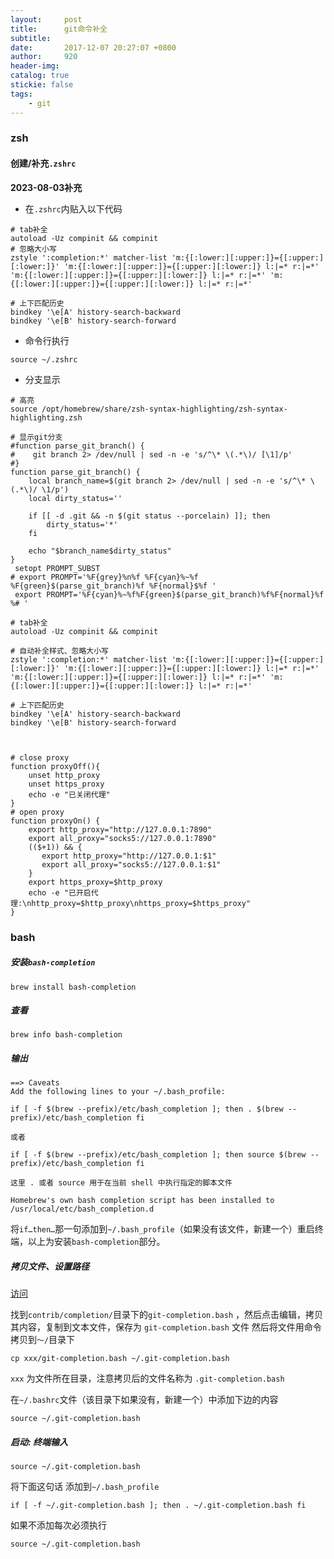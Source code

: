 ```yaml
---
layout:     post
title:      git命令补全
subtitle:   
date:       2017-12-07 20:27:07 +0800
author:     920
header-img: 
catalog: true
stickie: false
tags:
    - git
---
```


### zsh

#### 创建/补充`.zshrc`

**2023-08-03补充**  

- 在`.zshrc`内贴入以下代码  

```
# tab补全
autoload -Uz compinit && compinit
# 忽略大小写
zstyle ':completion:*' matcher-list 'm:{[:lower:][:upper:]}={[:upper:][:lower:]}' 'm:{[:lower:][:upper:]}={[:upper:][:lower:]} l:|=* r:|=*' 'm:{[:lower:][:upper:]}={[:upper:][:lower:]} l:|=* r:|=*' 'm:{[:lower:][:upper:]}={[:upper:][:lower:]} l:|=* r:|=*'

# 上下匹配历史
bindkey '\e[A' history-search-backward
bindkey '\e[B' history-search-forward
```
- 命令行执行  

```
source ~/.zshrc
```

- 分支显示  

```
# 高亮
source /opt/homebrew/share/zsh-syntax-highlighting/zsh-syntax-highlighting.zsh

# 显示git分支
#function parse_git_branch() {
#    git branch 2> /dev/null | sed -n -e 's/^\* \(.*\)/ [\1]/p'
#}
function parse_git_branch() {
    local branch_name=$(git branch 2> /dev/null | sed -n -e 's/^\* \(.*\)/ \1/p')
    local dirty_status=''

    if [[ -d .git && -n $(git status --porcelain) ]]; then
        dirty_status='*'
    fi

    echo "$branch_name$dirty_status"
}
 setopt PROMPT_SUBST
# export PROMPT='%F{grey}%n%f %F{cyan}%~%f %F{green}$(parse_git_branch)%f %F{normal}$%f '
 export PROMPT='%F{cyan}%~%f%F{green}$(parse_git_branch)%f%F{normal}%f %# '

# tab补全
autoload -Uz compinit && compinit

# 自动补全样式、忽略大小写
zstyle ':completion:*' matcher-list 'm:{[:lower:][:upper:]}={[:upper:][:lower:]}' 'm:{[:lower:][:upper:]}={[:upper:][:lower:]} l:|=* r:|=*' 'm:{[:lower:][:upper:]}={[:upper:][:lower:]} l:|=* r:|=*' 'm:{[:lower:][:upper:]}={[:upper:][:lower:]} l:|=* r:|=*'

# 上下匹配历史
bindkey '\e[A' history-search-backward
bindkey '\e[B' history-search-forward



# close proxy
function proxyOff(){
    unset http_proxy
    unset https_proxy
    echo -e "已关闭代理"
}
# open proxy
function proxyOn() {
    export http_proxy="http://127.0.0.1:7890"
    export all_proxy="socks5://127.0.0.1:7890"
    (($+1)) && {
       export http_proxy="http://127.0.0.1:$1"
       export all_proxy="socks5://127.0.0.1:$1"
    }
    export https_proxy=$http_proxy
    echo -e "已开启代理:\nhttp_proxy=$http_proxy\nhttps_proxy=$https_proxy"
}
```

### bash  

##### 安装`bash-completion`

```
brew install bash-completion
```
##### 查看

```
brew info bash-completion
```
##### 输出
```
==> Caveats 
Add the following lines to your ~/.bash_profile: 

if [ -f $(brew --prefix)/etc/bash_completion ]; then . $(brew --prefix)/etc/bash_completion fi 

或者

if [ -f $(brew --prefix)/etc/bash_completion ]; then source $(brew --prefix)/etc/bash_completion fi

这里 . 或者 source 用于在当前 shell 中执行指定的脚本文件

Homebrew's own bash completion script has been installed to /usr/local/etc/bash_completion.d
```
将`if…then…`那一句添加到`~/.bash_profile`（如果没有该文件，新建一个）重启终端，以上为安装`bash-completion`部分。

##### 拷贝文件、设置路径

[访问](https://github.com/git/git.git)

找到`contrib/completion/`目录下的`git-completion.bash` ，然后点击编辑，拷贝其内容，复制到文本文件，保存为 `git-completion.bash` 文件 然后将文件用命令拷贝到`～/`目录下


```
cp xxx/git-completion.bash ~/.git-completion.bash
```

`xxx` 为文件所在目录，注意拷贝后的文件名称为 `.git-completion.bash`


在`~/.bashrc`文件（该目录下如果没有，新建一个）中添加下边的内容

```
source ~/.git-completion.bash
``` 

##### 启动: 终端输入
```
source ~/.git-completion.bash
```
将下面这句话 添加到`~/.bash_profile`

```
if [ -f ~/.git-completion.bash ]; then . ~/.git-completion.bash fi
```
如果不添加每次必须执行
```
source ~/.git-completion.bash 
```






